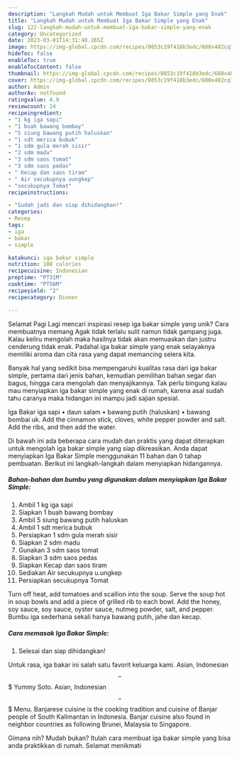 ```yaml
---
description: "Langkah Mudah untuk Membuat Iga Bakar Simple yang Enak"
title: "Langkah Mudah untuk Membuat Iga Bakar Simple yang Enak"
slug: 122-langkah-mudah-untuk-membuat-iga-bakar-simple-yang-enak
category: Uncategorized
date: 2023-03-01T14:31:48.265Z
image: https://img-global.cpcdn.com/recipes/0853c19f418b3edc/680x482cq70/iga-bakar-simple-foto-resep-utama.jpg
hideToc: false
enableToc: true
enableTocContent: false
thumbnail: https://img-global.cpcdn.com/recipes/0853c19f418b3edc/680x482cq70/iga-bakar-simple-foto-resep-utama.jpg
cover: https://img-global.cpcdn.com/recipes/0853c19f418b3edc/680x482cq70/iga-bakar-simple-foto-resep-utama.jpg
author: Admin
authorAv: notfound
ratingvalue: 4.9
reviewcount: 24
recipeingredient:
- "1 kg iga sapi"
- "1 buah bawang bombay"
- "5 siung bawang putih haluskan"
- "1 sdt merica bubuk"
- "1 sdm gula merah sisir"
- "2 sdm madu"
- "3 sdm saos tomat"
- "3 sdm saos pedas"
- " Kecap dan saos tiram"
- " Air secukupnya uungkep"
- "secukupnya Tomat"
recipeinstructions:

- "Sudah jadi dan siap dihidangkan!"
categories:
- Resep
tags:
- iga
- bakar
- simple

katakunci: iga bakar simple 
nutrition: 188 calories
recipecuisine: Indonesian
preptime: "PT31M"
cooktime: "PT56M"
recipeyield: "2"
recipecategory: Dinner

---
```



Selamat Pagi Lagi mencari inspirasi resep iga bakar simple yang unik? Cara membuatnya memang Agak tidak terlalu sulit namun tidak gampang juga. Kalau keliru mengolah maka hasilnya tidak akan memuaskan dan justru cenderung tidak enak. Padahal iga bakar simple yang enak selayaknya memiliki aroma dan cita rasa yang dapat memancing selera kita.


Banyak hal yang sedikit bisa mempengaruhi kualitas rasa dari iga bakar simple, pertama dari jenis bahan, kemudian pemilihan bahan segar dan bagus, hingga cara mengolah dan menyajikannya. Tak perlu bingung kalau mau menyiapkan iga bakar simple yang enak di rumah, karena asal sudah tahu caranya maka hidangan ini mampu jadi sajian spesial.

Iga Bakar iga sapi • daun salam • bawang putih (haluskan) • bawang bombai uk. Add the cinnamon stick, cloves, white pepper powder and salt. Add the ribs, and then add the water.


Di bawah ini ada beberapa cara mudah dan praktis yang dapat diterapkan untuk mengolah iga bakar simple yang siap dikreasikan. Anda dapat menyiapkan Iga Bakar Simple menggunakan 11 bahan dan 0 tahap pembuatan. Berikut ini langkah-langkah dalam menyiapkan hidangannya.

<!--inarticleads1-->

##### Bahan-bahan dan bumbu yang digunakan dalam menyiapkan Iga Bakar Simple:

1. Ambil 1 kg iga sapi
1. Siapkan 1 buah bawang bombay
1. Ambil 5 siung bawang putih haluskan
1. Ambil 1 sdt merica bubuk
1. Persiapkan 1 sdm gula merah sisir
1. Siapkan 2 sdm madu
1. Gunakan 3 sdm saos tomat
1. Siapkan 3 sdm saos pedas
1. Siapkan  Kecap dan saos tiram
1. Sediakan  Air secukupnya u.ungkep
1. Persiapkan secukupnya Tomat


Turn off heat, add tomatoes and scallion into the soup. Serve the soup hot in soup bowls and add a piece of grilled rib to each bowl. Add the honey, soy sauce, soy sauce, oyster sauce, nutmeg powder, salt, and pepper. Bumbu iga sederhana sekali hanya bawang putih, jahe dan kecap. 

<!--inarticleads2-->

##### Cara memasak Iga Bakar Simple:


1. Selesai dan siap dihidangkan!

Untuk rasa, iga bakar ini salah satu favorit keluarga kami. Asian, Indonesian $$ - $$$ Yummy Soto. Asian, Indonesian $$ - $$$ Menu. Banjarese cuisine is the cooking tradition and cuisine of Banjar people of South Kalimantan in Indonesia. Banjar cuisine also found in neighbor countries as following Brunei, Malaysia to Singapore. 

Gimana nih? Mudah bukan? Itulah cara membuat iga bakar simple yang bisa anda praktikkan di rumah. Selamat menikmati

